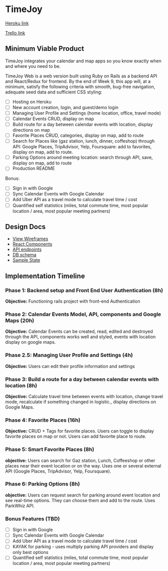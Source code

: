 # TimeJoy

[Heroku link][heroku]

[Trello link][trello]



[heroku]: http://timejoy.herokuapp.com/
[trello]: https://trello.com/b/yOayZOWF/timejoy-web

## Minimum Viable Product

TimeJoy integrates your calendar and map apps so you know exactly when and where you need to be.

TimeJoy Web is a web version built using Ruby on Rails as a backend API
and React/Redux for frontend.  By the end of Week 9, this app will, at a minimum, satisfy the
following criteria with smooth, bug-free navigation, adequate seed data and
sufficient CSS styling:

- [ ] Hosting on Heroku
- [ ] New account creation, login, and guest/demo login
- [ ] Managing User Profile and Settings (home location, office, travel mode)
- [ ] Calendar Events CRUD, display on map
- [ ] Build route for a day between calendar events with location, display directions on map
- [ ] Favorite Places CRUD, categories, display on map, add to route
- [ ] Search for Places like (gaz station, lunch, dinner, coffeshop) through API: Google Places, TripAdvisor, Yelp, Foursquare: add to favorites, display on map, add to route.
- [ ] Parking Options around meeting location: search through API, save, display on map, add to route
- [ ] Production README

Bonus:
- [ ] Sign in with Google
- [ ] Sync Calendar Events with Google Calendar
- [ ] Add Uber API as a travel mode to calculate travel time / cost
- [ ] Quantified self statistics (miles, total commute time, most popular location / area, most popular meeting partners)

## Design Docs
* [View Wireframes][wireframes]
* [React Components][components]
* [API endpoints][api-endpoints]
* [DB schema][schema]
* [Sample State][sample-state]

[wireframes]: ./wireframes/
[components]: ./component-hierarchy.md
[sample-state]: ./sample-state.md
[api-endpoints]: ./api-endpoints.md
[schema]: ./schema.md

## Implementation Timeline

### Phase 1: Backend setup and Front End User Authentication (8h)

**Objective:** Functioning rails project with front-end Authentication

### Phase 2: Calendar Events Model, API, components and Google Maps (20h)

**Objective:** Calendar Events can be created, read, edited and destroyed through
the API, components works well and styled, events with location display on google maps.

### Phase 2.5: Managing User Profile and Settings (4h)

**Objective:** Users can edit their profile information and settings

### Phase 3: Build a route for a day between calendar events with location (8h)

**Objective:** Calculate travel time between events with location, change travel mode, recalculate if something changed in logistic., display directions on Google Maps.

### Phase 4: Favorite Places (16h)

**Objective:** CRUD + Tags for favorite places. Users can toggle to display favorite places on map or not. Users can add favorite place to route.

### Phase 5: Smart Favorite Places (8h)

**objective:** Users can search for Gaz station, Lunch, Coffeeshop or other places near their event location or on the way. Uses one or several external API (Google Places, TripAdvisor, Yelp, Foursquare).

### Phase 6: Parking Options (8h)

**objective:** Users can request search for parking around event location and see real-time options. They can choose them and add to the route. Uses ParkWhiz API.

### Bonus Features (TBD)
- [ ] Sign in with Google
- [ ] Sync Calendar Events with Google Calendar
- [ ] Add Uber API as a travel mode to calculate travel time / cost
- [ ] KAYAK for parking - uses multiply parking API providers and display only best options
- [ ] Quantified self statistics (miles, total commute time, most popular location / area, most popular meeting partners)
